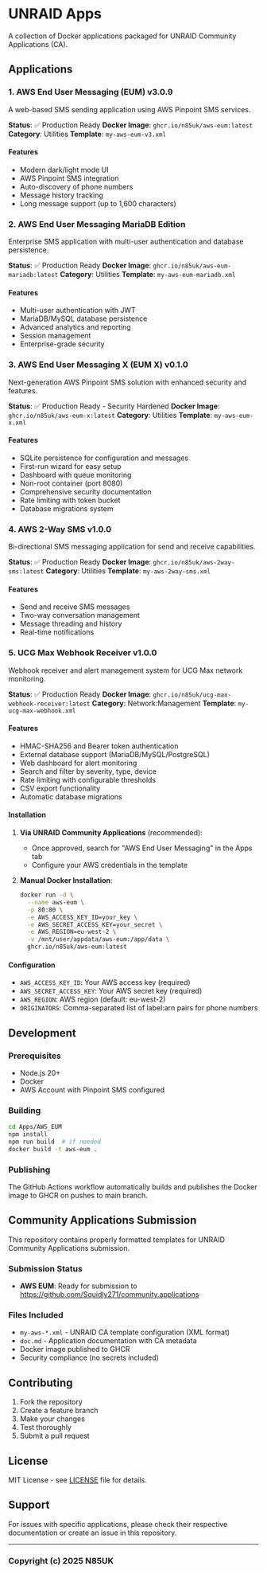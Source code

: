 # UNRAID Apps

A collection of Docker applications packaged for UNRAID Community Applications (CA).

## Applications

### 1. AWS End User Messaging (EUM) v3.0.9

A web-based SMS sending application using AWS Pinpoint SMS services.

**Status**: ✅ Production Ready
**Docker Image**: `ghcr.io/n85uk/aws-eum:latest`
**Category**: Utilities
**Template**: `my-aws-eum-v3.xml`

#### Features

- Modern dark/light mode UI
- AWS Pinpoint SMS integration
- Auto-discovery of phone numbers
- Message history tracking
- Long message support (up to 1,600 characters)

### 2. AWS End User Messaging MariaDB Edition

Enterprise SMS application with multi-user authentication and database persistence.

**Status**: ✅ Production Ready
**Docker Image**: `ghcr.io/n85uk/aws-eum-mariadb:latest`
**Category**: Utilities
**Template**: `my-aws-eum-mariadb.xml`

#### Features

- Multi-user authentication with JWT
- MariaDB/MySQL database persistence
- Advanced analytics and reporting
- Session management
- Enterprise-grade security

### 3. AWS End User Messaging X (EUM X) v0.1.0

Next-generation AWS Pinpoint SMS solution with enhanced security and features.

**Status**: ✅ Production Ready - Security Hardened
**Docker Image**: `ghcr.io/n85uk/aws-eum-x:latest`
**Category**: Utilities
**Template**: `my-aws-eum-x.xml`

#### Features

- SQLite persistence for configuration and messages
- First-run wizard for easy setup
- Dashboard with queue monitoring
- Non-root container (port 8080)
- Comprehensive security documentation
- Rate limiting with token bucket
- Database migrations system

### 4. AWS 2-Way SMS v1.0.0

Bi-directional SMS messaging application for send and receive capabilities.

**Status**: ✅ Production Ready
**Docker Image**: `ghcr.io/n85uk/aws-2way-sms:latest`
**Category**: Utilities
**Template**: `my-aws-2way-sms.xml`

#### Features

- Send and receive SMS messages
- Two-way conversation management
- Message threading and history
- Real-time notifications

### 5. UCG Max Webhook Receiver v1.0.0

Webhook receiver and alert management system for UCG Max network monitoring.

**Status**: ✅ Production Ready
**Docker Image**: `ghcr.io/n85uk/ucg-max-webhook-receiver:latest`
**Category**: Network:Management
**Template**: `my-ucg-max-webhook.xml`

#### Features

- HMAC-SHA256 and Bearer token authentication
- External database support (MariaDB/MySQL/PostgreSQL)
- Web dashboard for alert monitoring
- Search and filter by severity, type, device
- Rate limiting with configurable thresholds
- CSV export functionality
- Automatic database migrations

#### Installation

1. **Via UNRAID Community Applications** (recommended):
   - Once approved, search for "AWS End User Messaging" in the Apps tab
   - Configure your AWS credentials in the template

2. **Manual Docker Installation**:

   ```bash
   docker run -d \
     --name aws-eum \
     -p 80:80 \
     -e AWS_ACCESS_KEY_ID=your_key \
     -e AWS_SECRET_ACCESS_KEY=your_secret \
     -e AWS_REGION=eu-west-2 \
     -v /mnt/user/appdata/aws-eum:/app/data \
     ghcr.io/n85uk/aws-eum:latest
   ```

#### Configuration

- `AWS_ACCESS_KEY_ID`: Your AWS access key (required)
- `AWS_SECRET_ACCESS_KEY`: Your AWS secret key (required)
- `AWS_REGION`: AWS region (default: eu-west-2)
- `ORIGINATORS`: Comma-separated list of label:arn pairs for phone numbers

## Development

### Prerequisites

- Node.js 20+
- Docker
- AWS Account with Pinpoint SMS configured

### Building

```bash
cd Apps/AWS_EUM
npm install
npm run build  # if needed
docker build -t aws-eum .
```

### Publishing

The GitHub Actions workflow automatically builds and publishes the Docker image to GHCR on pushes to main branch.

## Community Applications Submission

This repository contains properly formatted templates for UNRAID Community Applications submission.

### Submission Status

- **AWS EUM**: Ready for submission to <https://github.com/Squidly271/community.applications>

### Files Included

- `my-aws-*.xml` - UNRAID CA template configuration (XML format)
- `doc.md` - Application documentation with CA metadata
- Docker image published to GHCR
- Security compliance (no secrets included)

## Contributing

1. Fork the repository
2. Create a feature branch
3. Make your changes
4. Test thoroughly
5. Submit a pull request

## License

MIT License - see [LICENSE](../LICENSE) file for details.

## Support

For issues with specific applications, please check their respective documentation or create an issue in this repository.

---

### Copyright (c) 2025 N85UK
